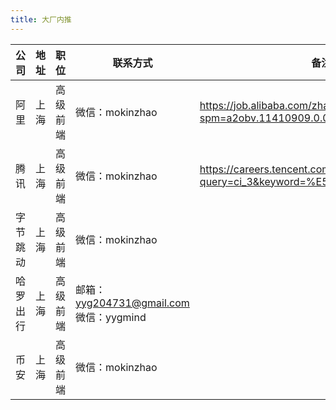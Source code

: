 ```yaml
---
title: 大厂内推
---
```




|  公司   | 地址  |  职位  | 联系方式  | 备注|
|  ----  | ----  | ----  | ----  | ----  |
| 阿里  | 上海 |  高级前端|微信：mokinzhao|<https://job.alibaba.com/zhaopin/positionList.htm?spm=a2obv.11410909.0.0.72ab7321BL6aeC>|
| 腾讯  | 上海 |  高级前端|微信：mokinzhao|<https://careers.tencent.com/search.html?query=ci_3&keyword=%E5%89%8D%E7%AB%AF>|
| 字节跳动  | 上海 |  高级前端|微信：mokinzhao||
| 哈罗出行  | 上海 |  高级前端|邮箱：yyg204731@gmail.com 微信：yygmind||
| 币安  | 上海 |  高级前端|微信：mokinzhao||

